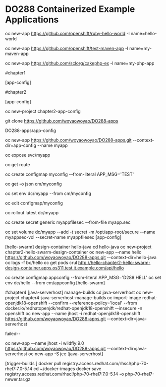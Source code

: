 # DO288 Containerized Example Applications

oc new-app https://github.com/openshift/ruby-hello-world -l name=hello-world

oc new-app https://github.com/openshift/test-maven-app -l name=my-maven-app

oc new-app https://github.com/sclorg/cakephp-ex -l name=my-php-app


#chapter1

[app-config]

#chapter2

[app-config]

oc new-project  chapter2-app-config 

git clone https://github.com/woyaowoyao/DO288-apps

DO288-apps/app-config

oc new-app https://github.com/woyaowoyao/DO288-apps.git --context-dir=app-config --name myapp 

oc expose svc/myapp

oc get route

oc create configmap myconfig --from-literal APP_MSG='TEST'

oc get -o json cm/myconfig

oc set env dc/myapp --from cm/myconfig

oc edit configmap/myconfig

 oc rollout latest dc/myapp 

oc create secret generic myappfilesec  --from-file myapp.sec 
 
oc set volume dc/myapp --add  -t secret -m /opt/app-root/secure --name myappsec-vol --secret-name myappfilesec 
[app-config]

[hello-swarm]  design-container
hello-java 
cd hello-java
oc new-project chapter2-hello-swarm-design-container
oc new-app --name hello https://github.com/woyaowoyao/DO288-apps.git --context-dir=hello-java 
oc logs -f bc/hello
oc get pods 
crul http://hello-chapter2-hello-swarm-design-container.apps.os311.test.it.example.com/api/hello

oc create configmap appconfig --from-literal APP_MSG='D288 HELL'
oc set env dc/hello --from cm/appconfig
[hello-swarm]

#chapter4
[java-serverhost]   manage-builds 
cd java-serverhost
oc new-project chapter4-java-serverhost-manage-builds 
oc import-image redhat-openjdk18-openshift --confirm  --reference-policy='local' --from docker.io/redhatopenjdk/redhat-openjdk18-openshift --insecure -n openshift
oc new-app --name jhost -i  redhat-openjdk18-openshift  https://github.com/woyaowoyao/DO288-apps.git --context-dir=java-serverhost 

failed--

oc new-app --name jhost -i  wildfly:9.0  https://github.com/woyaowoyao/DO288-apps.git --context-dir=java-serverhost 
oc new-app -S jee
[java-serverhost]  

[trigger-builds ]
docker pull  registry.access.redhat.com/rhscl/php-70-rhel7:7.0-5.14
cd ~/docker-images
docker save registry.access.redhat.com/rhscl/php-70-rhel7:7.0-5.14  -o  php-70-rhel7-newer.tar.gz